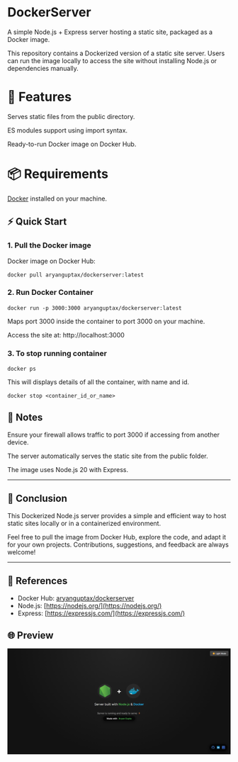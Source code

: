 # DockerServer

A simple Node.js + Express server hosting a static site, packaged as a Docker image.

This repository contains a Dockerized version of a static site server. Users can run the image locally to access the site without installing Node.js or dependencies manually.

# 🚀 Features

Serves static files from the public directory.

ES modules support using import syntax.

Ready-to-run Docker image on Docker Hub.

# 📦 Requirements

[Docker](https://www.docker.com/) installed on your machine.

## ⚡ Quick Start

### 1. Pull the Docker image
Docker image on Docker Hub: 
```
docker pull aryanguptax/dockerserver:latest
```

### 2. Run Docker Container
```
docker run -p 3000:3000 aryanguptax/dockerserver:latest
```

Maps port 3000 inside the container to port 3000 on your machine.

Access the site at: http://localhost:3000

### 3. To stop running container
```
docker ps
```
This will displays details of all the container, with name and id.
```
docker stop <container_id_or_name>
```
## 📝 Notes

Ensure your firewall allows traffic to port 3000 if accessing from another device.

The server automatically serves the static site from the public folder.

The image uses Node.js 20 with Express.

---

## 📌 Conclusion

This Dockerized Node.js server provides a simple and efficient way to host static sites locally or in a containerized environment.  

Feel free to pull the image from Docker Hub, explore the code, and adapt it for your own projects. Contributions, suggestions, and feedback are always welcome!  

---

## 🔗 References

- Docker Hub: [aryanguptax/dockerserver](https://hub.docker.com/r/aryanguptax/dockerserver)  
- Node.js: [https://nodejs.org/](https://nodejs.org/)  
- Express: [https://expressjs.com/](https://expressjs.com/)

## 🌐 Preview

![DockerServer Preview](/dockerserver.png)
